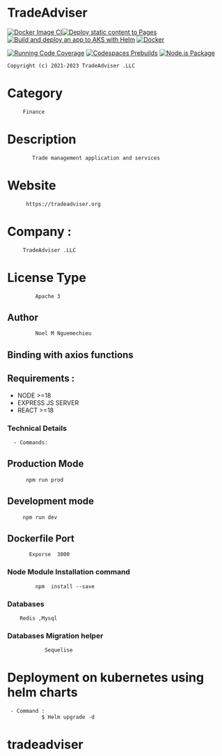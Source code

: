 # TradeAdviser
[![Docker Image CI](https://github.com/nguemechieu/tradeadviser/actions/workflows/docker-image.yml/badge.svg)](https://github.com/nguemechieu/tradeadviser/actions/workflows/docker-image.yml)[![Deploy static content to Pages](https://github.com/nguemechieu/tradeadviser/actions/workflows/static.yml/badge.svg)](https://github.com/nguemechieu/tradeadviser/actions/workflows/static.yml)
[![Build and deploy an app to AKS with Helm](https://github.com/nguemechieu/tradeadviser/actions/workflows/azure-kubernetes-service-helm.yml/badge.svg)](https://github.com/nguemechieu/tradeadviser/actions/workflows/azure-kubernetes-service-helm.yml)
[![Docker](https://github.com/nguemechieu/tradeadviser/actions/workflows/docker-publish.yml/badge.svg)](https://github.com/nguemechieu/tradeadviser/actions/workflows/docker-publish.yml)

[![Running Code Coverage](https://github.com/nguemechieu/tradeadviser/actions/workflows/codecov.yml/badge.svg)](https://github.com/nguemechieu/tradeadviser/actions/workflows/codecov.yml)
[![Codespaces Prebuilds](https://github.com/nguemechieu/tradeadviser/actions/workflows/codespaces/create_codespaces_prebuilds/badge.svg)](https://github.com/nguemechieu/tradeadviser/actions/workflows/codespaces/create_codespaces_prebuilds)
[![Node.js Package](https://github.com/nguemechieu/tradeadviser/actions/workflows/npm-publish-github-packages.yml/badge.svg)](https://github.com/nguemechieu/tradeadviser/actions/workflows/npm-publish-github-packages.yml)
       
   
    Copyright (c) 2021-2023 TradeAdviser .LLC 
    

# Category 
         Finance

# Description
            Trade management application and services

# Website
          https://tradeadviser.org

# Company : 
        
         TradeAdviser .LLC

# License Type 
 
             Apache 3

## Author 
             Noel M Nguemechieu

## Binding with axios functions
## Requirements :
 - NODE >=18
 - EXPRESS JS SERVER
 - REACT >=18
### Technical Details
      - Commands:
## Production Mode
          npm run prod 
## Development mode 
         npm run dev

## Dockerfile Port
           Exporse  3000

###  Node Module Installation command
             
             npm  install --save

### Databases

        Redis ,Mysql

 ###  Databases  Migration helper
                
                Sequelise
# Deployment on kubernetes using helm charts
    
     - Command : 
               $ Helm upgrade -d
# tradeadviser
